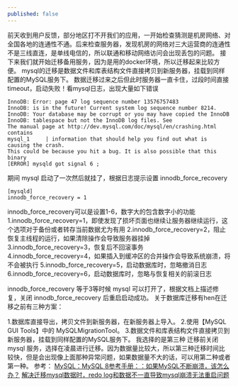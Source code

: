 ```yaml
---
published: false
---
```

前天收到用户反馈，部分地区打不开我们的应用，一开始检查猜测是机房网络、对全国各地的连通性不通。后来检查服务器，发现机房的网络对三大运营商的连通性不是三线直连，是单线电信的，所以联通和移动网络访问会出现丢包的问题。
接下来我们就开始迁移备用服务，因为是用的docker环境，所以迁移起来比较方便。
mysql的迁移是数据文件和库表结构文件直接拷贝到新服务器，挂载到同样配置的MySQL服务下。
数据迁移过来之后但此时服务器一直卡住，过段时间直接timeout，启动失败！看mysql日志，出现大量如下错误

```
InnoDB: Error: page 47 log sequence number 13576757483
InnoDB: is in the future! Current system log sequence number 8214.
InnoDB: Your database may be corrupt or you may have copied the InnoDB
InnoDB: tablespace but not the InnoDB log files. See
The manual page at http://dev.mysql.com/doc/mysql/en/crashing.html contains
mysql_1     | information that should help you find out what is causing the crash.
This could be because you hit a bug. It is also possible that this binary
[ERROR] mysqld got signal 6 ;
```
期间 mysql 启动了一次然后就挂了，根据日志提示设置 innodb_force_recovery 
```
[mysqld]
innodb_force_recovery = 1
```
innodb_force_recovery可以是设置1-6，数字大的包含数字小的功能
1.innodb_force_recovery=1，即使发现了损坏页面也继续让服务器继续运行，这个选项对于备份或者转存当前数据尤为有用
2.innodb_force_recovery=2，阻止恢复主线程的运行，如果清除操作会导致服务器挂掉
3.innodb_force_recovery=3，恢复后不回滚事务
4.innodb_force_recovery=4，如果插入到缓冲区的合并操作会导致系统崩溃，将不会被执行
5.innodb_force_recovery=5，启动数据库时，忽略撤消日志
6.innodb_force_recovery=6，启动数据库时，忽略与恢复相关的前滚日志

innodb_force_recovery 等于3等时候 mysql 可以打开了，根据文档上描述修复，关闭 innodb_force_recovery 后重启启动成功。
关于数据库迁移有hen在迁移之前有三种方案：

1.数据库直接导出，拷贝文件到新服务器，在新服务器上导入。
2.使用【MySQL GUI Tools】中的 MySQLMigrationTool。
3.数据文件和库表结构文件直接拷贝到新服务器，挂载到同样配置的MySQL服务下。
我选择的是第三种 迁移前关闭 mysql 服务，选择在凌晨进行迁移。因为数据量比较大，所以第三种迁移时间比较快，但是会出现像上面那种异常问题，如果数据量不大的话，可以用第二种或者第一种。
参考：
[MySQL：MySQL 8参考手册：：如果MySQL不断崩溃，该怎么办？](https://dev.mysql.com/doc/refman/8.0/en/crashing.html)
[解决迁移mysql数据时，redo log和数据不一直导致mysql崩溃无法重启问题](http://www.lixpam.com/2017/12/04/%E8%A7%A3%E5%86%B3%E8%BF%81%E7%A7%BBmysql%E6%95%B0%E6%8D%AE%E6%97%B6%EF%BC%8Credo-log%E5%92%8C%E6%95%B0%E6%8D%AE%E4%B8%8D%E4%B8%80%E7%9B%B4%E5%AF%BC%E8%87%B4mysql%E5%B4%A9%E6%BA%83%E6%97%A0%E6%B3%95%E9%87%8D%E5%90%AF%E9%97%AE%E9%A2%98/)
